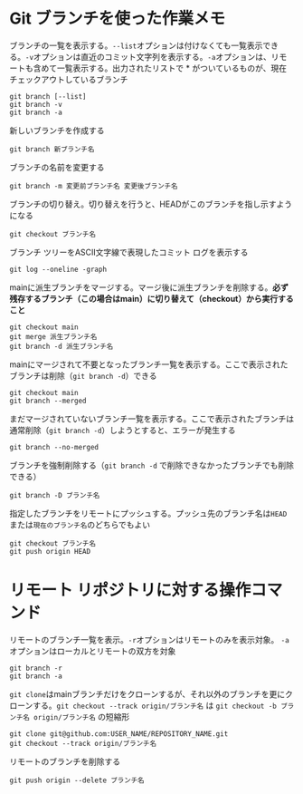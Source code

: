 # Git ブランチを使った作業メモ

ブランチの一覧を表示する。` --list `オプションは付けなくても一覧表示できる。` -v `オプションは直近のコミット文字列を表示する。` -a `オプションは、リモートも含めて一覧表示する。出力されたリストで * がついているものが、現在チェックアウトしているブランチ
```
git branch [--list]
git branch -v
git branch -a
```

新しいブランチを作成する
```
git branch 新ブランチ名
```

ブランチの名前を変更する
```
git branch -m 変更前ブランチ名 変更後ブランチ名
```

ブランチの切り替え。切り替えを行うと、HEADがこのブランチを指し示すようになる
```
git checkout ブランチ名
```

ブランチ ツリーをASCII文字線で表現したコミット ログを表示する
```
git log --oneline -graph
```

mainに派生ブランチをマージする。マージ後に派生ブランチを削除する。**必ず残存するブランチ（この場合はmain）に切り替えて（checkout）から実行すること**
```
git checkout main
git merge 派生ブランチ名
git branch -d 派生ブランチ名
```

mainにマージされて不要となったブランチ一覧を表示する。ここで表示されたブランチは削除（` git branch -d `）できる
```
git checkout main
git branch --merged
```

まだマージされていないブランチ一覧を表示する。ここで表示されたブランチは通常削除（` git branch -d `）しようとすると、エラーが発生する
```
git branch --no-merged
```

ブランチを強制削除する（` git branch -d ` で削除できなかったブランチでも削除できる）
```
git branch -D ブランチ名
```

指定したブランチをリモートにプッシュする。プッシュ先のブランチ名は` HEAD `または` 現在のブランチ名 `のどちらでもよい
```
git checkout ブランチ名
git push origin HEAD
```

# リモート リポジトリに対する操作コマンド
リモートのブランチ一覧を表示。` -r `オプションはリモートのみを表示対象。 ` -a `オプションはローカルとリモートの双方を対象
```
git branch -r
git branch -a
```
`git clone`はmainブランチだけをクローンするが、それ以外のブランチを更にクローンする。` git checkout --track origin/ブランチ名 ` は ` git checkout -b ブランチ名 origin/ブランチ名 ` の短縮形
```
git clone git@github.com:USER_NAME/REPOSITORY_NAME.git
git checkout --track origin/ブランチ名
```
リモートのブランチを削除する
```
git push origin --delete ブランチ名
```

